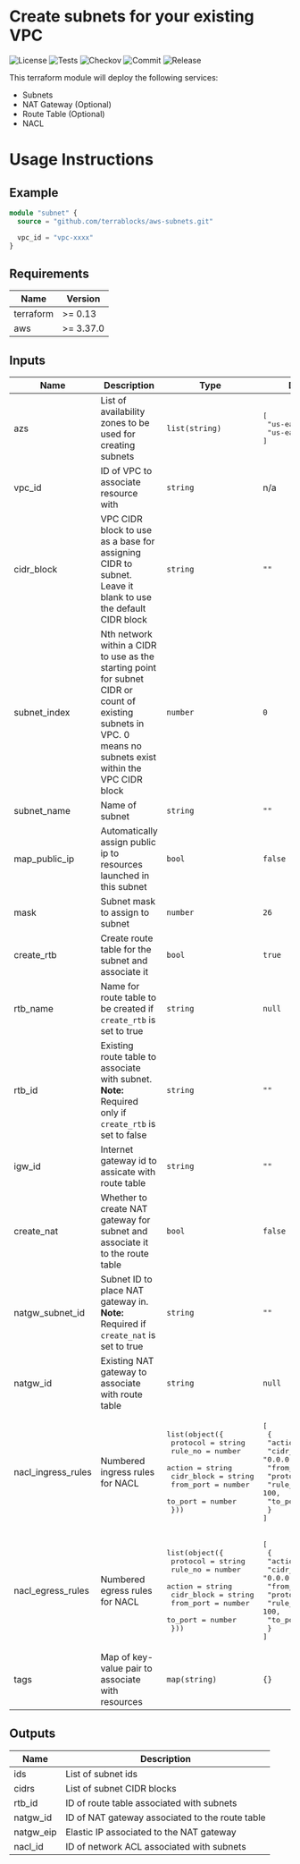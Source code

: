 # Create subnets for your existing VPC

![License](https://img.shields.io/github/license/terrablocks/aws-subnets?style=for-the-badge) ![Tests](https://img.shields.io/github/workflow/status/terrablocks/aws-subnets/tests/master?label=Test&style=for-the-badge) ![Checkov](https://img.shields.io/github/workflow/status/terrablocks/aws-subnets/checkov/master?label=Checkov&style=for-the-badge) ![Commit](https://img.shields.io/github/last-commit/terrablocks/aws-subnets?style=for-the-badge) ![Release](https://img.shields.io/github/v/release/terrablocks/aws-subnets?style=for-the-badge)

This terraform module will deploy the following services:
- Subnets
- NAT Gateway (Optional)
- Route Table (Optional)
- NACL

# Usage Instructions
## Example
```terraform
module "subnet" {
  source = "github.com/terrablocks/aws-subnets.git"

  vpc_id = "vpc-xxxx"
}
```

## Requirements

| Name | Version |
|------|---------|
| terraform | >= 0.13 |
| aws | >= 3.37.0 |

## Inputs

| Name | Description | Type | Default | Required |
|------|-------------|------|---------|:--------:|
| azs | List of availability zones to be used for creating subnets | `list(string)` | <pre>[<br>  "us-east-1a",<br>  "us-east-1b"<br>]</pre> | no |
| vpc_id | ID of VPC to associate resource with | `string` | n/a | yes |
| cidr_block | VPC CIDR block to use as a base for assigning CIDR to subnet. Leave it blank to use the default CIDR block | `string` | `""` | no |
| subnet_index | Nth network within a CIDR to use as the starting point for subnet CIDR or count of existing subnets in VPC. 0 means no subnets exist within the VPC CIDR block | `number` | `0` | no |
| subnet_name | Name of subnet | `string` | `""` | no |
| map_public_ip | Automatically assign public ip to resources launched in this subnet | `bool` | `false` | no |
| mask | Subnet mask to assign to subnet | `number` | `26` | no |
| create_rtb | Create route table for the subnet and associate it | `bool` | `true` | no |
| rtb_name | Name for route table to be created if `create_rtb` is set to true | `string` | `null` | no |
| rtb_id | Existing route table to associate with subnet. **Note:** Required only if `create_rtb` is set to false | `string` | `""` | no |
| igw_id | Internet gateway id to assicate with route table | `string` | `""` | no |
| create_nat | Whether to create NAT gateway for subnet and associate it to the route table | `bool` | `false` | no |
| natgw_subnet_id | Subnet ID to place NAT gateway in. **Note:** Required if `create_nat` is set to true | `string` | `""` | no |
| natgw_id | Existing NAT gateway to associate with route table | `string` | `null` | no |
| nacl_ingress_rules | Numbered ingress rules for NACL | <pre>list(object({<br>    protocol   = string<br>    rule_no    = number<br>    action     = string<br>    cidr_block = string<br>    from_port  = number<br>    to_port    = number<br>  }))</pre> | <pre>[<br>  {<br>    "action": "allow",<br>    "cidr_block": "0.0.0.0/0",<br>    "from_port": 0,<br>    "protocol": "-1",<br>    "rule_no": 100,<br>    "to_port": 0<br>  }<br>]</pre> | no |
| nacl_egress_rules | Numbered egress rules for NACL | <pre>list(object({<br>    protocol   = string<br>    rule_no    = number<br>    action     = string<br>    cidr_block = string<br>    from_port  = number<br>    to_port    = number<br>  }))</pre> | <pre>[<br>  {<br>    "action": "allow",<br>    "cidr_block": "0.0.0.0/0",<br>    "from_port": 0,<br>    "protocol": "-1",<br>    "rule_no": 100,<br>    "to_port": 0<br>  }<br>]</pre> | no |
| tags | Map of key-value pair to associate with resources | `map(string)` | `{}` | no |

## Outputs

| Name | Description |
|------|-------------|
| ids | List of subnet ids |
| cidrs | List of subnet CIDR blocks |
| rtb_id | ID of route table associated with subnets |
| natgw_id | ID of NAT gateway associated to the route table |
| natgw_eip | Elastic IP associated to the NAT gateway |
| nacl_id | ID of network ACL associated with subnets |

